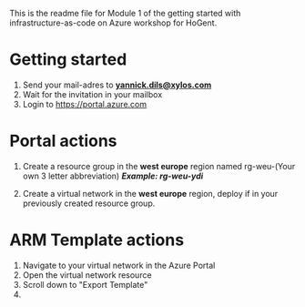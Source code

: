 This is the readme file for Module 1 of the getting started with infrastructure-as-code on Azure workshop for HoGent.

# Getting started

1. Send your mail-adres to **yannick.dils@xylos.com**
2. Wait for the invitation in your mailbox
3. Login to https://portal.azure.com

# Portal actions

1. Create a resource group in the **west europe** region named rg-weu-(Your own 3 letter abbreviation) 
   ***Example: rg-weu-ydi***


2. Create a virtual network in the **west europe** region, deploy if in your previously created resource group.


# ARM Template actions

1. Navigate to your virtual network in the Azure Portal
2. Open the virtual network resource
3. Scroll down to "Export Template"
4. 
